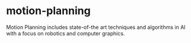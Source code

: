 # motion-planning
Motion Planning includes state-of-the art techniques and algorithms in AI with a focus on robotics and computer graphics.
